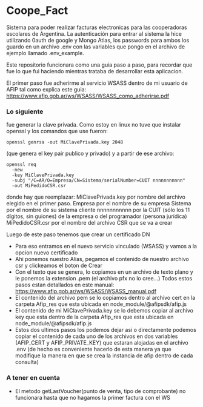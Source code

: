 # Coope_Fact
Sistema para poder realizar facturas electronicas para las cooperadoras escolares de Argentina.
La autenticación para entrar al sistema la hice utilizando 0auth de google y Mongo Atlas, los passwords para ambos los guardo en un archivo .env con las variables que pongo en el archivo de ejemplo llamado .env_example.

Este repositorio funcionara como una guia paso a paso, para recordar que fue lo que fui haciendo mientras trataba de desarrollar esta aplicacion.

El primer paso fue adherirme al servicio WSASS dentro de mi usuario de AFIP tal como explica este guia:
https://www.afip.gob.ar/ws/WSASS/WSASS_como_adherirse.pdf

### Lo siguiente 
fue generar la clave privada. Como estoy en linux no tuve que instalar openssl y los comandos que use fueron:

```
openssl genrsa -out MiClavePrivada.key 2048
```

(que genera el key pair publico y privado) y a partir de ese archivo:

```
openssl req
  -new
  -key MiClavePrivada.key
  -subj "/C=AR/O=Empresa/CN=Sistema/serialNumber=CUIT nnnnnnnnnnn"
  -out MiPedidoCSR.csr
```

donde hay que reemplazar:
MiClavePrivada.key por nombre del archivo elegido en el primer paso.
Empresa por el nombre de su empresa
Sistema por el nombre de su sistema cliente
nnnnnnnnnnn por la CUIT (sólo los 11 dígitos, sin guiones) de la empresa o del programador
(persona jurídica)
MiPedidoCSR.csr por el nombre del archivo CSR que se va a crear

Luego de este paso tenemos que crear un certificado DN
 - Para eso entramos en el nuevo servicio vinculado (WSASS) y vamos a la opcion nuevo certificado
 - Ahi ponemos nuestro Alias, pegamos el contenido de nuestro archivo csr y clickeamos el boton de Crear
 - Con el texto que se genera, lo copiamos en un archivo de texto plano y le ponemos la extension .pem
 (el archivo pfx no lo cree...)
 Todos estos pasos estan detallados en este manual: https://www.afip.gob.ar/ws/WSASS/WSASS_manual.pdf
 - El contenido del archivo pem se lo copiamos dentro al archivo cert en la carpeta Afip_res que esta ubicada en node_module/@afipsdk/afip.js
 - El contenido de mi MiClavePrivada.key se lo debemos copiar al archivo key que esta dentro de la carpeta Afip_res que esta ubicada en node_module/@afipsdk/afip.js
 - Estos dos ultimos pasos los podemos dejar asi o directamente podemos copiar el contenido de cada uno de los archivos en dos variables (AFIP_CERT y AFIP_PRIVATE_KEY) que estaran alojadas en el archivo .env (de hecho es conveniente hacerlo de esta manera ya que modifique la manera en que se crea la instancia de afip dentro de cada consulta)

### A tener en cuenta

- El metodo getLastVoucher(punto de venta, tipo de comprobante) no funcionara hasta que no hagamos la primer factura con el WS
 

